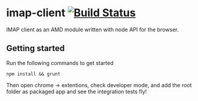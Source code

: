 imap-client [![Build Status](https://magnum.travis-ci.com/whiteout-io/imap-client.png?token=g11Y5xe1ynqF5dzGqgB8&branch=master)](https://magnum.travis-ci.com/whiteout-io/imap-client)
===========

IMAP client as an AMD module written with node API for the browser.

## Getting started

Run the following commands to get started

    npm install && grunt

Then open chrome -> extentions, check developer mode, and add the root folder as packaged app and see the integration tests fly!
